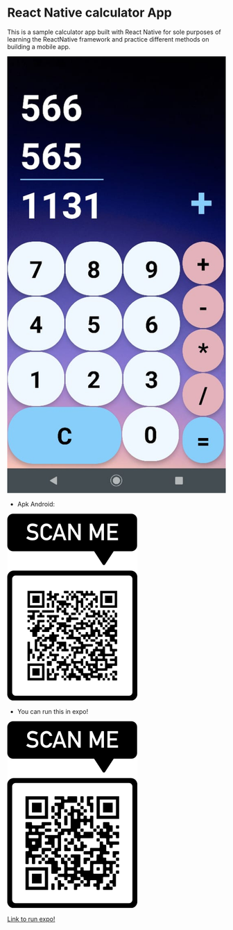 # React Native calculator App

This is a sample calculator app built with React Native for sole purposes of learning the ReactNative framework and practice different methods on building a mobile app.

<img src="./assets/showCalculator.jpeg" alt="Show calculator"/>

- Apk Android:


<img src="./assets/apkAndroid.png" alt="run this qr code"/>

- You can run this in expo!

<img src="./assets/tryMe.png" alt="run this qr code"/>


<a href="https://exp.host/@adivianahd/calculator-app">Link to run expo!</a>